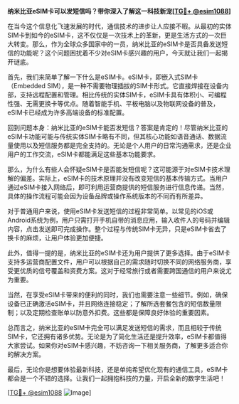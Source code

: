 **纳米比亚eSIM卡可以发短信吗？带你深入了解这一科技新宠[[TG💪+ @esim1088](https://t.me/s/esim1088)]**

在当今这个信息化飞速发展的时代，通信技术的进步让人应接不暇。从最初的实体SIM卡到如今的eSIM卡，这不仅仅是一次技术上的革新，更是生活方式的一次巨大转变。那么，作为全球众多国家中的一员，纳米比亚的eSIM卡是否具备发送短信的功能呢？这个问题困扰着不少对eSIM卡感兴趣的用户，今天就让我们一起揭开谜底。

首先，我们来简单了解一下什么是eSIM卡。eSIM卡，即嵌入式SIM卡（Embedded SIM），是一种不需要物理插拔的SIM卡形式。它直接焊接在设备内部，支持远程配置和管理。相比传统的实体SIM卡，eSIM卡具有体积小、可编程性强、无需更换卡等优点。随着智能手机、平板电脑以及物联网设备的普及，eSIM卡已经成为许多高端设备的标准配置。

回到问题本身：纳米比亚的eSIM卡能否发短信？答案是肯定的！尽管纳米比亚的eSIM卡功能可能与传统实体SIM卡略有不同，但其核心功能如语音通话、数据流量使用以及短信服务都是完全支持的。无论是个人用户的日常沟通需求，还是企业用户的工作交流，eSIM卡都能满足这些基本功能要求。

那么，为什么有些人会怀疑eSIM卡是否能发短信呢？这可能源于对eSIM卡技术理解的偏差。实际上，eSIM卡的技术原理并没有改变短信的基本传输方式。当用户通过eSIM卡接入网络后，即可利用运营商提供的短信服务进行信息传递。当然，具体的操作流程可能会因为设备品牌或操作系统版本的不同而有所差异。

对于普通用户来说，使用eSIM卡发送短信的过程非常简单。以常见的iOS或Android系统为例，用户只需打开手机自带的消息应用，输入收件人的号码并编辑内容，点击发送即可完成操作。整个过程与传统SIM卡无异，只是eSIM卡省去了换卡的麻烦，让用户体验更加便捷。

此外，值得一提的是，纳米比亚的eSIM卡还为用户提供了更多选择。由于eSIM卡支持多运营商配置文件，用户可以根据自己的需求随时切换不同的网络服务商，享受更优质的信号覆盖和资费方案。这对于经常旅行或者需要跨国通信的用户来说尤为重要。

当然，在享受eSIM卡带来的便利的同时，我们也需要注意一些细节。例如，确保设备已正确激活eSIM卡，并且网络连接稳定；了解所选套餐包含的短信数量限制；以及定期检查账单以防意外扣费。这些都是保障良好体验的重要因素。

总而言之，纳米比亚的eSIM卡完全可以满足发送短信的需求，而且相较于传统SIM卡，它还拥有诸多优势。无论是为了简化生活还是提升效率，eSIM卡都值得大家尝试。如果你对eSIM卡感兴趣，不妨咨询一下相关服务商，了解更多适合你的解决方案。

最后，无论你是想要体验最新科技，还是单纯希望优化现有的通信工具，eSIM卡都会是一个不错的选择。让我们一起拥抱科技的力量，开启全新的数字生活吧！

[[TG💪+ @esim1088](https://t.me/s/esim1088) ![Image](https://i.postimg.cc/4NQfJmqS/Snipaste-2025-05-13-00-14-12.png)]